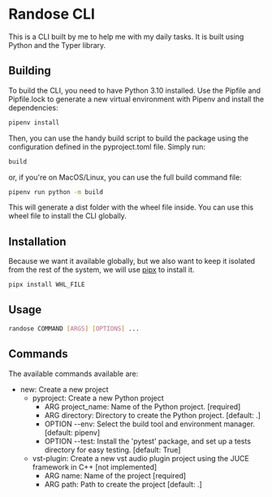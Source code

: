 # Randose CLI

This is a CLI built by me to help me with my daily tasks. It is built using Python and the Typer library.

## Building

To build the CLI, you need to have Python 3.10 installed. Use the Pipfile and Pipfile.lock to generate a new virtual environment with Pipenv and install the dependencies:

```bash
pipenv install
```

Then, you can use the handy build script to build the package using the configuration defined in the pyproject.toml file. Simply run:

```bash
build
```

or, if you're on MacOS/Linux, you can use the full build command file:

```bash
pipenv run python -m build
```

This will generate a dist folder with the wheel file inside. You can use this wheel file to install the CLI globally.

## Installation

Because we want it available globally, but we also want to keep it isolated from the rest of the system, we will use [pipx](https://pypa.github.io/pipx/) to install it.

```bash
pipx install WHL_FILE
```

## Usage

```bash
randose COMMAND [ARGS] [OPTIONS] ...
```

## Commands

The available commands available are:
- new: Create a new project
  - pyproject: Create a new Python project
    - ARG project_name: Name of the Python project. [required]
    - ARG directory: Directory to create the Python project. [default: .]
    - OPTION --env: Select the build tool and environment manager. [default: pipenv]
    - OPTION --test: Install the 'pytest' package, and set up a tests directory for easy testing. [default: True]
  - vst-plugin: Create a new vst audio plugin project using the JUCE framework in C++ [not implemented]
    - ARG name: Name of the project [required]
    - ARG path: Path to create the project [default: .]
